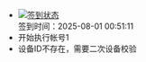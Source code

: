 - [![签到状态](https://github.com/li5bo5/Cloud189-Actions/actions/workflows/main.yml/badge.svg?branch=main)](https://github.com/li5bo5/Cloud189-Actions/actions/workflows/main.yml) <br> 签到时间：2025-08-01 00:51:11
- 开始执行帐号1
- 设备ID不存在，需要二次设备校验
